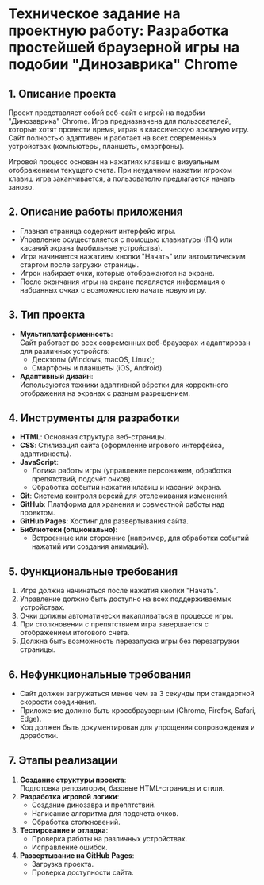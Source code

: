 # Техническое задание на проектную работу: Разработка простейшей браузерной игры на подобии "Динозаврика" Chrome

## 1. Описание проекта
Проект представляет собой веб-сайт с игрой на подобии "Динозаврика" Chrome. Игра предназначена для пользователей, которые хотят провести время, играя в классическую аркадную игру. Сайт полностью адаптивен и работает на всех современных устройствах (компьютеры, планшеты, смартфоны).

Игровой процесс основан на нажатиях клавиш с визуальным отображением текущего счета. При неудачном нажатии игроком клавиш игра заканчивается, а пользователю предлагается начать заново.

## 2. Описание работы приложения
- Главная страница содержит интерфейс игры.
- Управление осуществляется с помощью клавиатуры (ПК) или касаний экрана (мобильные устройства).
- Игра начинается нажатием кнопки "Начать" или автоматическим стартом после загрузки страницы.
- Игрок набирает очки, которые отображаются на экране.
- После окончания игры на экране появляется информация о набранных очках с возможностью начать новую игру.

## 3. Тип проекта
- **Мультиплатформенность**:  
  Сайт работает во всех современных веб-браузерах и адаптирован для различных устройств:  
  - Десктопы (Windows, macOS, Linux);  
  - Смартфоны и планшеты (iOS, Android).  
- **Адаптивный дизайн**:  
  Используются техники адаптивной вёрстки для корректного отображения на экранах с разным разрешением.  

## 4. Инструменты для разработки
- **HTML**: Основная структура веб-страницы.  
- **CSS**: Стилизация сайта (оформление игрового интерфейса, адаптивность).  
- **JavaScript**:  
  - Логика работы игры (управление персонажем, обработка препятствий, подсчёт очков).  
  - Обработка событий нажатий клавиш и касаний экрана.  
- **Git**: Система контроля версий для отслеживания изменений.  
- **GitHub**: Платформа для хранения и совместной работы над проектом.  
- **GitHub Pages**: Хостинг для развертывания сайта.  
- **Библиотеки (опционально)**:  
  - Встроенные или сторонние (например, для обработки событий нажатий или создания анимаций).  

## 5. Функциональные требования
1. Игра должна начинаться после нажатия кнопки "Начать".
2. Управление должно быть доступно на всех поддерживаемых устройствах.
3. Очки должны автоматически накапливаться в процессе игры.
4. При столкновении с препятствием игра завершается с отображением итогового счета.
5. Должна быть возможность перезапуска игры без перезагрузки страницы.

## 6. Нефункциональные требования
- Сайт должен загружаться менее чем за 3 секунды при стандартной скорости соединения.
- Приложение должно быть кроссбраузерным (Chrome, Firefox, Safari, Edge).  
- Код должен быть документирован для упрощения сопровождения и доработки.  

## 7. Этапы реализации
1. **Создание структуры проекта**:  
   Подготовка репозитория, базовые HTML-страницы и стили.  
2. **Разработка игровой логики**:  
   - Создание динозавра и препятствий.  
   - Написание алгоритма для подсчета очков.  
   - Обработка столкновений.  
3. **Тестирование и отладка**:  
   - Проверка работы на различных устройствах.  
   - Исправление ошибок.  
4. **Развертывание на GitHub Pages**:  
   - Загрузка проекта.  
   - Проверка доступности сайта. 
